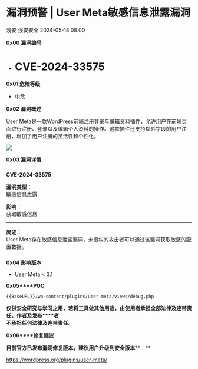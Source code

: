 #  漏洞预警 | User Meta敏感信息泄露漏洞   
浅安  浅安安全   2024-05-18 08:00  
  
**0x00 漏洞编号**  
- # CVE-2024-33575  
  
**0x01 危险等级**  
- 中危  
  
**0x02 漏洞概述**  
  
User Meta是一款WordPress前端注册登录与编辑资料插件，允许用户在前端页面进行注册、登录以及编辑个人资料的操作。这款插件还支持额外字段的用户注册，增加了用户注册的灵活性和个性化。  
  
![](https://mmbiz.qpic.cn/sz_mmbiz_png/7stTqD182SWA27o97G4gEuv1V27DowOJozLthuw0xWZW41F5eC4JH9Mjg0VIriaPGgvpQgbichxmCDH3IMAgibnDw/640?wx_fmt=png&from=appmsg "")  
  
**0x03 漏洞详情**  
###   
###   
  
**CVE-2024-33575**  
  
**漏洞类型：**  
敏感信息泄露  
  
**影响：**  
获取敏感信息  
  
****  
  
**简述：**  
User Meta存在敏感信息泄露漏洞，未授权的攻击者可以通过该漏洞获取敏感的配置数据。  
###   
  
**0x04 影响版本**  
- User Meta < 3.1  
  
**0x05****POC**  
  
```
{{BaseURL}}/wp-content/plugins/user-meta/views/debug.php
```  
  
  
**仅供安全研究与学习之用，若将工具做其他用途，由使用者承担全部法律及连带责任，作者及发布****者**  
**不承担任何法律及连带责任。**  
  
**0x06****修复建议**  
  
**目前官方已发布漏洞修复版本，建议用户升级到安全版本****：**  
  
https://wordpress.org/plugins/user-meta/  
  
  
